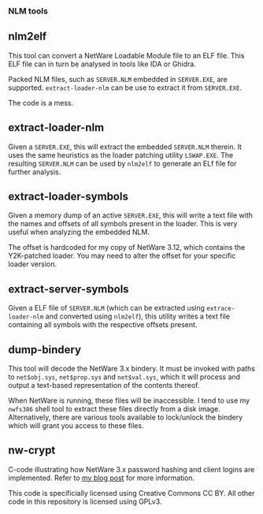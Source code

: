 ### NLM tools

## nlm2elf

This tool can convert a NetWare Loadable Module file to an ELF file. This ELF file can in turn be analysed in tools like IDA or Ghidra.

Packed NLM files, such as `SERVER.NLM` embedded in `SERVER.EXE`, are supported. `extract-loader-nlm` can be use to extract it from `SERVER.EXE`.

The code is a mess.

## extract-loader-nlm

Given a `SERVER.EXE`, this will extract the embedded `SERVER.NLM` therein. It uses the same heuristics as the loader patching utility `LSWAP.EXE`. The resulting `SERVER.NLM` can be used by `nlm2elf` to generate an ELf file for further analysis.

## extract-loader-symbols

Given a memory dump of an active `SERVER.EXE`, this will write a text file with the names and offsets of all symbols present in the loader. This is very useful when analyzing the embedded NLM.

The offset is hardcoded for my copy of NetWare 3.12, which contains the Y2K-patched loader. You may need to alter the offset for your specific loader version.

## extract-server-symbols

Given a ELF file of `SERVER.NLM` (which can be extracted using `extrace-loader-nlm` and converted using `nlm2elf`), this utility writes a text file containing all symbols with the respective offsets present.

## dump-bindery

This tool will decode the NetWare 3.x bindery. It must be invoked with paths to `net$obj.sys`, `net$prop.sys` and `net$val.sys`, which it will process and output a text-based representation of the contents thereof.

When NetWare is running, these files will be inaccessible. I tend to use my `nwfs386` shell tool to extract these files directly from a disk image. Alternatively, there are various tools available to lock/unlock the bindery which will grant you access to these files.

## nw-crypt

C-code illustrating how NetWare 3.x password hashing and client logins are implemented. Refer to [my blog post](https://blog.rink.nu/2023/02/03/on-netware-3.x-password-hashing/) for more information.

This code is specificially licensed using Creative Commons CC BY. All other code in this repository is licensed using GPLv3.
